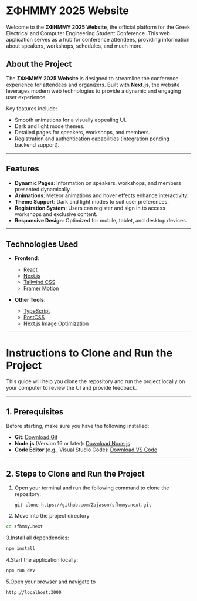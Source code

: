 # **ΣΦΗΜΜΥ 2025 Website**

Welcome to the **ΣΦΗΜΜΥ 2025 Website**, the official platform for the Greek Electrical and Computer Engineering Student Conference. This web application serves as a hub for conference attendees, providing information about speakers, workshops, schedules, and much more.

## **About the Project**

The **ΣΦΗΜΜΥ 2025 Website** is designed to streamline the conference experience for attendees and organizers. Built with **Next.js**, the website leverages modern web technologies to provide a dynamic and engaging user experience.

Key features include:

- Smooth animations for a visually appealing UI.
- Dark and light mode themes.
- Detailed pages for speakers, workshops, and members.
- Registration and authentication capabilities (integration pending backend support).

---

## **Features**

- **Dynamic Pages**: Information on speakers, workshops, and members presented dynamically.
- **Animations**: Meteor animations and hover effects enhance interactivity.
- **Theme Support**: Dark and light modes to suit user preferences.
- **Registration System**: Users can register and sign in to access workshops and exclusive content.
- **Responsive Design**: Optimized for mobile, tablet, and desktop devices.

---

## **Technologies Used**

- **Frontend**:

  - [React](https://reactjs.org/)
  - [Next.js](https://nextjs.org/)
  - [Tailwind CSS](https://tailwindcss.com/)
  - [Framer Motion](https://www.framer.com/motion/)

- **Other Tools**:
  - [TypeScript](https://www.typescriptlang.org/)
  - [PostCSS](https://postcss.org/)
  - [Next.js Image Optimization](https://nextjs.org/docs/basic-features/image-optimization)

---

# Instructions to Clone and Run the Project

This guide will help you clone the repository and run the project locally on your computer to review the UI and provide feedback.

---

## **1. Prerequisites**

Before starting, make sure you have the following installed:

- **Git**: [Download Git](https://git-scm.com/)
- **Node.js** (Version 16 or later): [Download Node.js](https://nodejs.org/)
- **Code Editor** (e.g., Visual Studio Code): [Download VS Code](https://code.visualstudio.com/)

---

## **2. Steps to Clone and Run the Project**

1. Open your terminal and run the following command to clone the repository:

   ```
   git clone https://github.com/Zajason/sfhmmy.next.git
   ```

2. Move into the project directory

```bash
cd sfhmmy.next
```

3.Install all dependencies:

```bash
npm install
```

4.Start the application locally:

```bash
npm run dev
```

5.Open your browser and navigate to

```bash
http://localhost:3000
```
